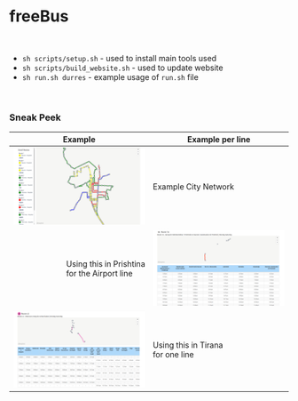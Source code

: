 # freeBus

<br>

- `sh scripts/setup.sh` - used to install main tools used
- `sh scripts/build_website.sh` - used to update website
- `sh run.sh durres` - example usage of `run.sh` file

<br>


### Sneak Peek



| Example| Example per line |
| --|--|
| ![](docs/example.png) | Example City Network|
| <xx style="float:right">Using this in Prishtina<br>for the Airport line</xx>| ![](docs/prishtina.png) |
|![](docs/tirana.png) | Using this in Tirana <br> for one line |

